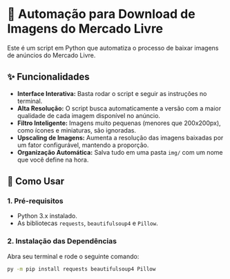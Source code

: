 # 🤖 Automação para Download de Imagens do Mercado Livre

Este é um script em Python que automatiza o processo de baixar imagens de anúncios do Mercado Livre.

## ✨ Funcionalidades

- **Interface Interativa:** Basta rodar o script e seguir as instruções no terminal.
- **Alta Resolução:** O script busca automaticamente a versão com a maior qualidade de cada imagem disponível no anúncio.
- **Filtro Inteligente:** Imagens muito pequenas (menores que 200x200px), como ícones e miniaturas, são ignoradas.
- **Upscaling de Imagens:** Aumenta a resolução das imagens baixadas por um fator configurável, mantendo a proporção.
- **Organização Automática:** Salva tudo em uma pasta `img/` com um nome que você define na hora.

## 🚀 Como Usar

### 1. Pré-requisitos

- Python 3.x instalado.
- As bibliotecas `requests`, `beautifulsoup4` e `Pillow`.

### 2. Instalação das Dependências

Abra seu terminal e rode o seguinte comando:

```bash
py -m pip install requests beautifulsoup4 Pillow